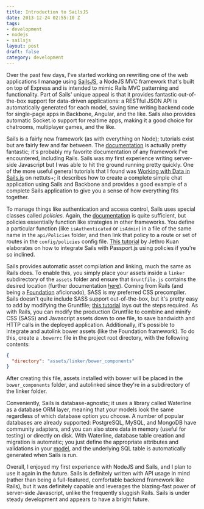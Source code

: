 ```yaml
---
title: Introduction to SailsJS
date: 2013-12-24 02:55:10 Z
tags:
- development
- nodejs
- sailsjs
layout: post
draft: false
category: development
---
```


Over the past few days, I've started working on rewriting one of the web applications I manage using [SailsJS](http://sailsjs.org/), a NodeJS MVC framework that's built on top of Express and is intended to mimic Rails MVC patterning and functionality.  Part of Sails' unique appeal is that it provides fantastic out-of-the-box support for data-driven applications: a RESTful JSON API is automatically generated for each model, saving time writing backend code for single-page apps in Backbone, Angular, and the like.  Sails also provides automatic Socket.io support for realtime apps, making it a good choice for chatrooms, multiplayer games, and the like.

Sails is a fairly new framework (as with everything on Node); tutorials exist but are fairly few and far between.  The [documentation](http://sailsjs.org/#!documentation) is actually pretty fantastic; it's probably my favorite documentation of any framework I've encountered, including Rails.  Sails was my first experience writing server-side Javascript but I was able to hit the ground running pretty quickly.  One of the more useful general tutorials that I found was [Working with Data in Sails.js](http://net.tutsplus.com/tutorials/javascript-ajax/working-with-data-in-sails-js/) on nettuts+; it describes how to create a complete simple chat application using Sails and Backbone and provides a good example of a complete Sails application to give you a sense of how everything fits together.

To manage things like authentication and access control, Sails uses special classes called *policies*.  Again, the [documentation](http://sailsjs.org/#!documentation/policies) is quite sufficient, but policies essentially function like strategies in other frameworks.  You define a particular function (like `isAuthenticated` or `isAdmin`) in a file of the same name in the `api/Policies` folder, and then link that policy to a route or set of routes in the `config/policies` config file.  [This tutorial](http://jethrokuan.github.io/2013/12/19/Using-Passport-With-Sails-JS.html) by Jethro Kuan elaborates on how to integrate Sails with Passport.js using policies if you're so inclined.

Sails provides automatic asset compilation and linking, much the same as Rails does.  To enable this, you simply place your assets inside a `linker` subdirectory of the `assets` folder and ensure that `Gruntfile.js` contains the desired location (further documentation [here](http://sailsjs.org/#!documentation/assets)).  Coming from Rails (and being a [Foundation](foundation.zurb.com/) aficionado), SASS is my preferred CSS precompiler.  Sails doesn't quite include SASS support out-of-the-box, but it's pretty easy to add by modifying the Gruntfile; [this tutorial](http://rok3.me/programming/using-sass-sails-js/) lays out the steps required.  As with Rails, you can modify the production Gruntfile to combine and minify CSS (SASS) and Javascript assets down to one file, to save bandwidth and HTTP calls in the deployed application.  Additionally, it's possible to integrate and autolink bower assets (like the Foundation framework).  To do this, create a `.bowerrc` file in the project root directory, with the following contents:

```json
{
  "directory": "assets/linker/bower_components"
}
```

After creating this file, assets installed with bower will be placed in the `bower_components` folder, and autolinked since they're in a subdirectory of the linker folder.

Conveniently, Sails is database-agnostic; it uses a library called Waterline as a database ORM layer, meaning that your models look the same regardless of which database option you choose.  A number of popular databases are already supported: PostgreSQL, MySQL, and MongoDB have community adapters, and you can also store data in memory (useful for testing) or directly on disk.  With Waterline, database table creation and migration is automatic; you just define the appropriate attributes and validations in your [model](http://sailsjs.org/#!documentation/models), and the underlying SQL table is automatically generated when Sails is run.

Overall, I enjoyed my first experience with NodeJS and Sails, and I plan to use it again in the future.  Sails is definitely written with API usage in mind (rather than being a full-featured, comfortable backend framework like Rails), but it was definitely capable and leverages the blazing-fast power of server-side Javascript, unlike the frequently sluggish Rails.  Sails is under steady development and appears to have a bright future.
